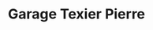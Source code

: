 ---
title: "Garage Texier Pierre"
url: /limoges/garage-texier-pierre/
shop: réparation de voitures
---